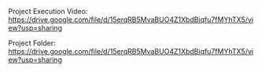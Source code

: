 Project Execution Video:
https://drive.google.com/file/d/15erqRB5MvaBUO4Z1XbdBiqfu7fMYhTX5/view?usp=sharing

Project Folder:
https://drive.google.com/file/d/15erqRB5MvaBUO4Z1XbdBiqfu7fMYhTX5/view?usp=sharing
